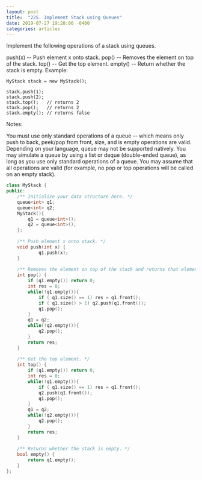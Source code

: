 ```yaml
---
layout: post
title:  "225. Implement Stack using Queues"
date: 2019-07-27 19:28:00 -0400
categories: articles
---
```


Implement the following operations of a stack using queues.

push(x) -- Push element x onto stack.
pop() -- Removes the element on top of the stack.
top() -- Get the top element.
empty() -- Return whether the stack is empty.
Example:
```
MyStack stack = new MyStack();

stack.push(1);
stack.push(2);  
stack.top();   // returns 2
stack.pop();   // returns 2
stack.empty(); // returns false
```
Notes:

You must use only standard operations of a queue -- which means only push to back, peek/pop from front, size, and is empty operations are valid.
Depending on your language, queue may not be supported natively. You may simulate a queue by using a list or deque (double-ended queue), as long as you use only standard operations of a queue.
You may assume that all operations are valid (for example, no pop or top operations will be called on an empty stack).


```c++
class MyStack {
public:
    /** Initialize your data structure here. */
    queue<int> q1;
    queue<int> q2;
    MyStack(){
        q1 = queue<int>();
        q2 = queue<int>();
    };
    
    /** Push element x onto stack. */
    void push(int x) {
 			q1.push(x);
    }
    
    /** Removes the element on top of the stack and returns that element. */
    int pop() {
    	if (q1.empty()) return 0;
       	int res = 0;
       	while(!q1.empty()){
       		if ( q1.size() == 1) res = q1.front();
       		if ( q1.size() > 1) q2.push(q1.front());
        	q1.pop();
        }
        q1 = q2;
        while(!q2.empty()){
        	q2.pop();
        }
        return res;
    }
    
    /** Get the top element. */
    int top() {
    	if (q1.empty()) return 0;
    	int res = 0;
       	while(!q1.empty()){
       		if ( q1.size() == 1) res = q1.front();
            q2.push(q1.front());
        	q1.pop();
        }
        q1 = q2;
        while(!q2.empty()){
        	q2.pop();
        }
        return res;
    }
    
    /** Returns whether the stack is empty. */
    bool empty() {
        return q1.empty();
    }
};
```